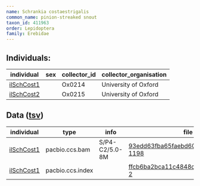```yaml
---
name: Schrankia costaestrigalis
common_name: pinion-streaked snout
taxon_id: 411963
order: Lepidoptera
family: Erebidae
---
```


## Individuals:

| individual | sex | collector_id | collector_organisation |
| ---------- | --- | ------------ | ---------------------- |
| [ilSchCost1](ilSchCost1.md) |  | Ox0214 | University of Oxford |
| [ilSchCost2](ilSchCost2.md) |  | Ox0215 | University of Oxford |

## Data ([tsv](Schrankia_costaestrigalis_data.tsv))

| individual | type | info | file |
| ---------- | ---- | ---- | ---- |
| [ilSchCost1](ilSchCost1.md) | pacbio.ccs.bam | S/P4-C2/5.0-8M | [93edd63fba65faebd60bbcbb99b419de-1198](https://darwin.cog.sanger.ac.uk/insects/Schrankia_costaestrigalis/ilSchCost1/genomic_data/pacbio/m64097_200205_104652.ccs.bam) |
| [ilSchCost1](ilSchCost1.md) | pacbio.ccs.index |  | [ffcb6ba2bca11c4848ddaa3208db7a99-2](https://darwin.cog.sanger.ac.uk/insects/Schrankia_costaestrigalis/ilSchCost1/genomic_data/pacbio/m64097_200205_104652.ccs.bam.pbi) |
